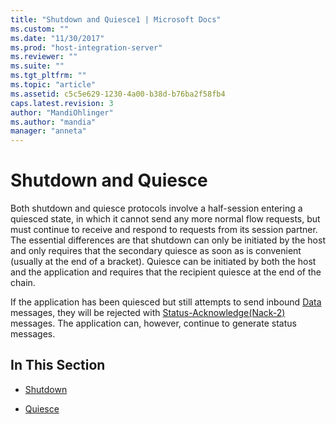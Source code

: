```yaml
---
title: "Shutdown and Quiesce1 | Microsoft Docs"
ms.custom: ""
ms.date: "11/30/2017"
ms.prod: "host-integration-server"
ms.reviewer: ""
ms.suite: ""
ms.tgt_pltfrm: ""
ms.topic: "article"
ms.assetid: c5c5e629-1230-4a00-b38d-b76ba2f58fb4
caps.latest.revision: 3
author: "MandiOhlinger"
ms.author: "mandia"
manager: "anneta"
---
```

# Shutdown and Quiesce
Both shutdown and quiesce protocols involve a half-session entering a quiesced state, in which it cannot send any more normal flow requests, but must continue to receive and respond to requests from its session partner. The essential differences are that shutdown can only be initiated by the host and only requires that the secondary quiesce as soon as is convenient (usually at the end of a bracket). Quiesce can be initiated by both the host and the application and requires that the recipient quiesce at the end of the chain.  
  
 If the application has been quiesced but still attempts to send inbound [Data](./data1.md) messages, they will be rejected with [Status-Acknowledge(Nack-2)](./status-acknowledge-nack-2-2.md) messages. The application can, however, continue to generate status messages.  
  
## In This Section  
  
-   [Shutdown](../core/shutdown2.md)  
  
-   [Quiesce](../core/quiesce1.md)